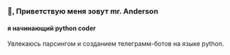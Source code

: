 ### 👋, Приветствую меня зовут mr. Anderson
#### я начинающий python coder


Увлекаюсь парсингом и созданием телеграмм-ботов на языке python. 









